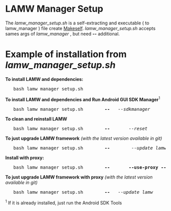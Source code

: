 # LAMW Manager Setup

<p>
	The <em>lamw_manager_setup.sh</em> is a  self-extracting and executable ( to lamw_manager ) file create <a href="https://makeself.io">Makeself</a>.  
<em>lamw_manager_setup.sh</em> accepts sames args of <em>lamw_manager</em> , but need <strong>--</strong> additional.
</p>

Example of installation from *lamw_manager_setup.sh*
===

<p>
	<strong>To install LAMW and dependencies:</strong>
	<pre>	bash lamw_manager_setup.sh</pre>
	<strong>To install LAMW and dependencies and Run Android  GUI SDK Manager</strong><sup>1</sup>
	<pre>	bash lamw_manager_setup.sh        <strong>--</strong>	<em>--sdkmanager</em></pre>
	<strong>To clean and reinstall LAMW</strong>
	<pre>	bash lamw_manager_setup.sh        <strong>--</strong>      <em> --reset</em></pre>
	<strong>To just upgrade LAMW framework</strong> <em>(with the latest version available in git)</em>
	<pre>	bash lamw_manager_setup.sh        <strong>--</strong>        <em>--update_lamw</em></pre>
	<strong>Install with proxy:</strong>
	<pre>	bash lamw_manager_setup.sh        <strong>--</strong>       <strong>--use-proxy	--server</strong> <em>10.0.16.1</em>	<strong>--port</strong>	<em>3128</em></pre>
	<strong>To just upgrade LAMW framework with proxy</strong> <em>(with the latest version available in git)</em>
	<pre>	bash lamw_manager_setup.sh        <strong>--</strong>	<em>--update_lamw</em>       --use-proxy	--server <em>10.0.16.1</em>	<strong>--port</strong>	<em>3128</em></pre>
	<sup>1</sup>  If it is already installed, just run the Android SDK Tools
</p>
